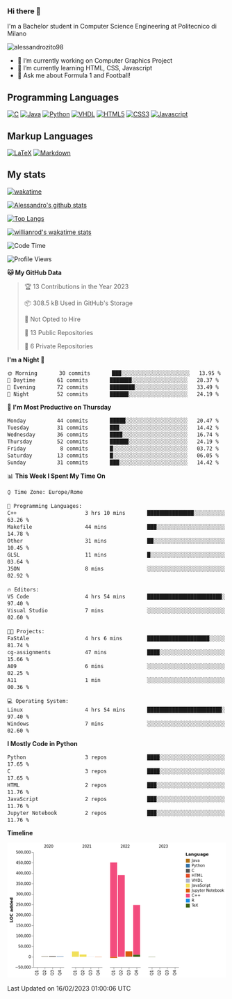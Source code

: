 ### Hi there 👋

I'm a Bachelor student in Computer Science Engineering at Politecnico di Milano

<p align="left"> <img src="https://komarev.com/ghpvc/?username=alessandrozito98&label=Profile%20views&color=129e00&style=plastic" alt="alessandrozito98" /> </p>


<!--
**alessandrozito98/alessandrozito98** is a ✨ _special_ ✨ repository because its `README.md` (this file) appears on your GitHub profile.
-->

- 🔭 I’m currently working on Computer Graphics Project
- 🌱 I’m currently learning HTML, CSS, Javascript
- 💬 Ask me about Formula 1 and Football!




## Programming Languages

[![C](https://img.shields.io/badge/c%20-%2300599C.svg?&style=for-the-badge&logo=c&logoColor=white)](<https://en.wikipedia.org/wiki/C_(programming_language)>)
[![Java](https://img.shields.io/badge/java-%23ED8B00.svg?&style=for-the-badge&logo=java&logoColor=white)](https://www.java.com/)
[![Python](https://img.shields.io/badge/python%20-%2314354C.svg?&style=for-the-badge&logo=python&logoColor=white)](https://www.python.org/)
[![VHDL](https://img.shields.io/badge/-VHDL-lightgrey?style=for-the-badge&logo=xilinx&logoColor=red)](https://en.wikipedia.org/wiki/VHDL)
[![HTML5](https://img.shields.io/badge/html5%20-%23E34F26.svg?&style=for-the-badge&logo=html5&logoColor=white)](https://en.wikipedia.org/wiki/HTML5)
[![CSS3](https://img.shields.io/badge/css3%20-%231572B6.svg?&style=for-the-badge&logo=css3&logoColor=white)](https://en.wikipedia.org/wiki/CSS)
[![Javascript](https://img.shields.io/badge/javascript%20-%23323330.svg?&style=for-the-badge&logo=javascript&logoColor=%23F7DF1)](https://en.wikipedia.org/wiki/JavaScript)

## Markup Languages

[![LaTeX](https://img.shields.io/badge/latex%20-%23008080.svg?&style=for-the-badge&logo=latex&logoColor=white)](https://en.wikipedia.org/wiki/LaTeX)
[![Markdown](https://img.shields.io/badge/markdown-%23000000.svg?&style=for-the-badge&logo=markdown&logoColor=white)](https://en.wikipedia.org/wiki/Markdown)


## My stats

[![wakatime](https://wakatime.com/badge/user/6602f0ab-f5f4-418b-b2fb-1fa267f6c557.svg)](https://wakatime.com/@6602f0ab-f5f4-418b-b2fb-1fa267f6c557)


[![Alessandro's github stats](https://github-readme-stats.vercel.app/api?username=alessandrozito98&count_private=true&show_icons=true&theme=radical)](https://github.com/anuraghazra/github-readme-stats)


[![Top Langs](https://github-readme-stats.vercel.app/api/top-langs/?username=alessandrozito98&langs_count=10&layout=compact)](https://github.com/anuraghazra/github-readme-stats)


[![willianrod's wakatime stats](https://github-readme-stats.vercel.app/api/wakatime?username=alessandrozito98&layout=compact&v=2)](https://github.com/anuraghazra/github-readme-stats) 



<!--START_SECTION:waka-->
![Code Time](http://img.shields.io/badge/Code%20Time-56%20hrs%202%20mins-blue)

![Profile Views](http://img.shields.io/badge/Profile%20Views-4-blue)

**🐱 My GitHub Data** 

> 🏆 13 Contributions in the Year 2023
 > 
> 📦 308.5 kB Used in GitHub's Storage 
 > 
> 🚫 Not Opted to Hire
 > 
> 📜 13 Public Repositories 
 > 
> 🔑 6 Private Repositories  
 > 
**I'm a Night 🦉** 

```text
🌞 Morning       30 commits       ███░░░░░░░░░░░░░░░░░░░░░░   13.95 % 
🌆 Daytime       61 commits       ███████░░░░░░░░░░░░░░░░░░   28.37 % 
🌃 Evening       72 commits       ████████░░░░░░░░░░░░░░░░░   33.49 % 
🌙 Night         52 commits       ██████░░░░░░░░░░░░░░░░░░░   24.19 % 

```
📅 **I'm Most Productive on Thursday** 

```text
Monday          44 commits       █████░░░░░░░░░░░░░░░░░░░░   20.47 % 
Tuesday         31 commits       ███░░░░░░░░░░░░░░░░░░░░░░   14.42 % 
Wednesday       36 commits       ████░░░░░░░░░░░░░░░░░░░░░   16.74 % 
Thursday        52 commits       ██████░░░░░░░░░░░░░░░░░░░   24.19 % 
Friday           8 commits       █░░░░░░░░░░░░░░░░░░░░░░░░   03.72 % 
Saturday        13 commits       █░░░░░░░░░░░░░░░░░░░░░░░░   06.05 % 
Sunday          31 commits       ███░░░░░░░░░░░░░░░░░░░░░░   14.42 % 

```


📊 **This Week I Spent My Time On** 

```text
⌚︎ Time Zone: Europe/Rome

💬 Programming Languages: 
C++                      3 hrs 10 mins       ███████████████░░░░░░░░░░   63.26 % 
Makefile                 44 mins             ███░░░░░░░░░░░░░░░░░░░░░░   14.78 % 
Other                    31 mins             ██░░░░░░░░░░░░░░░░░░░░░░░   10.45 % 
GLSL                     11 mins             █░░░░░░░░░░░░░░░░░░░░░░░░   03.64 % 
JSON                     8 mins              ░░░░░░░░░░░░░░░░░░░░░░░░░   02.92 % 

🔥 Editors: 
VS Code                  4 hrs 54 mins       ████████████████████████░   97.40 % 
Visual Studio            7 mins              ░░░░░░░░░░░░░░░░░░░░░░░░░   02.60 % 

🐱‍💻 Projects: 
FaStAle                  4 hrs 6 mins        ████████████████████░░░░░   81.74 % 
cg-assignments           47 mins             ████░░░░░░░░░░░░░░░░░░░░░   15.66 % 
A09                      6 mins              ░░░░░░░░░░░░░░░░░░░░░░░░░   02.25 % 
A11                      1 min               ░░░░░░░░░░░░░░░░░░░░░░░░░   00.36 % 

💻 Operating System: 
Linux                    4 hrs 54 mins       ████████████████████████░   97.40 % 
Windows                  7 mins              ░░░░░░░░░░░░░░░░░░░░░░░░░   02.60 % 

```

**I Mostly Code in Python** 

```text
Python                   3 repos             ████░░░░░░░░░░░░░░░░░░░░░   17.65 % 
C                        3 repos             ████░░░░░░░░░░░░░░░░░░░░░   17.65 % 
HTML                     2 repos             ███░░░░░░░░░░░░░░░░░░░░░░   11.76 % 
JavaScript               2 repos             ███░░░░░░░░░░░░░░░░░░░░░░   11.76 % 
Jupyter Notebook         2 repos             ███░░░░░░░░░░░░░░░░░░░░░░   11.76 % 

```


**Timeline**

![Chart not found](https://raw.githubusercontent.com/alessandrozito98/alessandrozito98/master/charts/bar_graph.png) 


 Last Updated on 16/02/2023 01:00:06 UTC
<!--END_SECTION:waka-->
